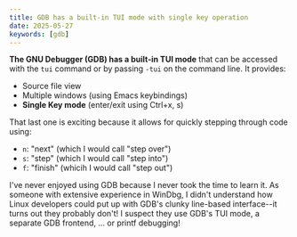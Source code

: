 ```yaml
---
title: GDB has a built-in TUI mode with single key operation
date: 2025-05-27
keywords: [gdb]
---
```

**The GNU Debugger (GDB) has a built-in TUI mode** that can be accessed with the `tui` command or by passing `-tui` on the command line. It provides:

* Source file view
* Multiple windows (using Emacs keybindings)
* **Single Key mode** (enter/exit using Ctrl+x, s)

That last one is exciting because it allows for quickly stepping through code using:

* `n`: "next" (which I would call "step over")
* `s`: "step" (which I would call "step into")
* `f`: "finish" (whicih I would call "step out")

I've never enjoyed using GDB because I never took the time to learn it. As someone with extensive experience in WinDbg, I didn't understand how Linux developers could put up with GDB's clunky line-based interface--it turns out they probably don't! I suspect they use GDB's TUI mode, a separate GDB frontend, ... or printf debugging!

